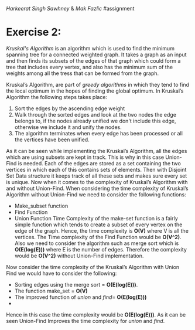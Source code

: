 *Harkeerat Singh Sawhney* & *Mak Fazlic*
#assignment
# Exercise 2:
*Kruskal's Algorithm* is an algorithm which is used to find the minimum spanning tree for a connected weighted graph. It takes a graph as an input and then finds its subsets of the edges of that graph which could form a tree that includes every vertex, and also has the minimum sum of the weights among all the tress that can be formed from the graph. 

Kruskal’s Algorithm, are part of *greedy algorithms* in which they tend to find the local optimum in the hopes of finding the global optimum. In  Kruskal’s Algorithm the following steps takes place:
 1. Sort the edges by the ascending edge weight
 2. Walk through the sorted edges and look at the two nodes the edge belongs to, if the nodes already unified we don't include this edge, otherwise we include it and unify the nodes.
 3. The algorithm terminates when every edge has been processed or all the vertices have been unified.

As it can be seen while implementing the  Kruskal’s Algorithm, all the edges which are using subsets are kept in track. This is why in this case Union-Find is needed. Each of the edges are stored as a set containing the two vertices in which each of this contains sets of elements. Then with Disjoint Set Data structure it keeps track of all these sets and makes sure every set is unique. Now when it comes to the complexity of Kruskal’s Algorithm with and without Union-Find. When considering the time complexity of Kruskal’s Algorithm without Union-Find we need to consider the following functions:
  - Make_subset function
  - Find Function
  - Union Function
Time Complexity of the make-set function is a fairly simple function which tends to create a subset of every vertex on the edge of the graph. Hence, the time complexity is **O(V)** where V is all the vertices. The Time complexity of the Find Function would be **O(V^2)**. Also we need to consider the algorithm such as merge sort which is **O(E(log(E)))** where E is the number of edges. Therefore the complexity would be **O(V^2)** without Union-Find implementation.

Now consider the time complexity of the Kruskal’s Algorithm with Union Find we would have to consider the following:
  - Sorting edges using the merge sort = **O(E(log(E)))**.
  - The function make_set = **O(V)**
  - The improved function of *union* and *find*= **O(E(log(E)))**
  - 
Hence in this case the time complexity would be **O(E(log(E)))**. As it can be seen Union-Find Improves the time complexity for *union* and *find*.
